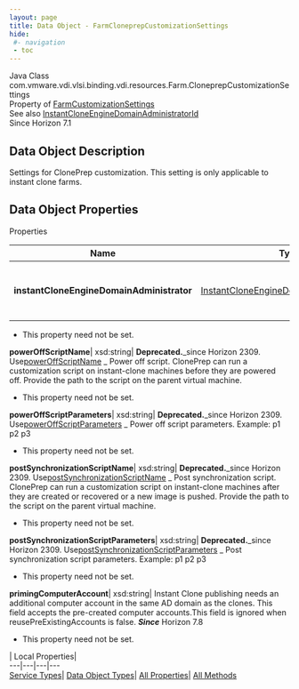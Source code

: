 ```yaml
---
layout: page
title: Data Object - FarmCloneprepCustomizationSettings
hide:
 #- navigation
 - toc
---
```






Java Class
    com.vmware.vdi.vlsi.binding.vdi.resources.Farm.CloneprepCustomizationSettings  
Property of
     [FarmCustomizationSettings](vdi.resources.Farm.CustomizationSettings.md#field_detail)  
See also
     [InstantCloneEngineDomainAdministratorId](vdi.entity.InstantCloneEngineDomainAdministratorId.md)  
Since 
    Horizon 7.1

## Data Object Description 

Settings for ClonePrep customization. This setting is only applicable to instant clone farms. 

## Data Object Properties

Properties

Name |  Type |  Description   
---|---|---  
**instantCloneEngineDomainAdministrator**| [InstantCloneEngineDomainAdministratorId](vdi.entity.InstantCloneEngineDomainAdministratorId.md)| **Deprecated.**_use #CustomizationSettings.instantCloneEngineDomainAdministrator instead._ Instant Clone Engine domain administrator. This is the administrator which will add the machines to its domain upon creation.   


 * This property need not be set.

  
**powerOffScriptName**|  xsd:string| **Deprecated.**_since Horizon 2309. Use[powerOffScriptName](vdi.resources.Farm.CustomizationScriptSettings.md#powerOffScriptName) _ Power off script. ClonePrep can run a customization script on instant-clone machines before they are powered off. Provide the path to the script on the parent virtual machine.   


 * This property need not be set.

  
**powerOffScriptParameters**|  xsd:string| **Deprecated.**_since Horizon 2309. Use[powerOffScriptParameters](vdi.resources.Farm.CustomizationScriptSettings.md#powerOffScriptParameters) _ Power off script parameters. Example: p1 p2 p3   


 * This property need not be set.

  
**postSynchronizationScriptName**|  xsd:string| **Deprecated.**_since Horizon 2309. Use[postSynchronizationScriptName](vdi.resources.Farm.CustomizationScriptSettings.md#postSynchronizationScriptName) _ Post synchronization script. ClonePrep can run a customization script on instant-clone machines after they are created or recovered or a new image is pushed. Provide the path to the script on the parent virtual machine.   


 * This property need not be set.

  
**postSynchronizationScriptParameters**|  xsd:string| **Deprecated.**_since Horizon 2309. Use[postSynchronizationScriptParameters](vdi.resources.Farm.CustomizationScriptSettings.md#postSynchronizationScriptParameters) _ Post synchronization script parameters. Example: p1 p2 p3   


 * This property need not be set.

  
**primingComputerAccount**|  xsd:string|  Instant Clone publishing needs an additional computer account in the same AD domain as the clones. This field accepts the pre-created computer accounts.This field is ignored when reusePreExistingAccounts is false.  **_Since_** Horizon 7.8  


 * This property need not be set.

  
  
  
 | Local Properties|   
---|---|---|---  
[Service Types](index-mo_types.md)| [Data Object Types](index-do_types.md)| [All Properties](index-properties.md)| [All Methods](index-methods.md)  
  
  

